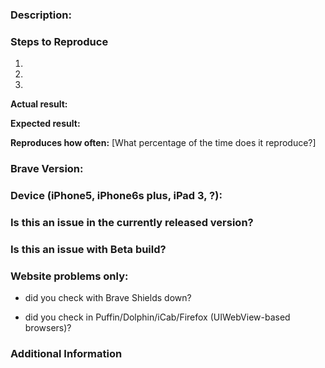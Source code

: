 <!--
Have you searched for similar issues? We have received a lot of feedback and bug reports that we have closed as duplicates.
Before submitting this issue, please visit our wiki for common ones: https://github.com/brave/browser-laptop/wiki
By using search engines along with GitHub search function, you would be able to find duplicates more efficiently.

For more, check out our community site: https://community.brave.com/
-->

### Description:
<!--
[Description of the issue]
-->

### Steps to Reproduce
<!--
Please add a series of steps to reproduce the problem. See https://stackoverflow.com/help/mcve for in depth information on how to create a minimal, complete, and verifiable example.
-->

  1.
  2.
  3.

**Actual result:**
<!--
Add screenshots if needed
-->

**Expected result:**

**Reproduces how often:** [What percentage of the time does it reproduce?]

### Brave Version:

### Device (iPhone5, iPhone6s plus, iPad 3, ?):

### Is this an issue in the currently released version?

### Is this an issue with Beta build?

### Website problems only: 
- did you check with Brave Shields down?

- did you check in Puffin/Dolphin/iCab/Firefox (UIWebView-based browsers)? 


### Additional Information
<!--
Any additional information, related issues, extra QA steps, configuration or data that might be necessary to reproduce the issue.
-->
